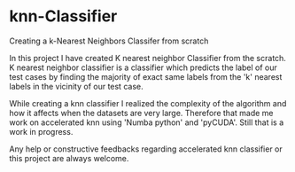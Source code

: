 # knn-Classifier
Creating a k-Nearest Neighbors Classifer from scratch

In this project I have created K nearest neighbor Classifier from the scratch. K nearest neighbor classifier is a classifier which predicts the label of our test cases by finding the majority of exact same labels from the 'k' nearest labels in the vicinity of our test case.

While creating a knn classifier I realized the complexity of the algorithm and how it affects when the datasets are very large. Therefore that made me work on accelerated knn using 'Numba python' and 'pyCUDA'. Still that is a work in progress.

Any help or constructive feedbacks regarding accelerated knn classifier or this project are always welcome.

